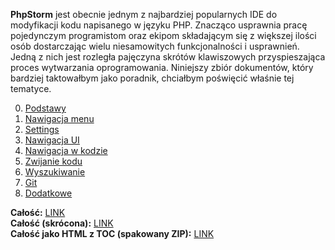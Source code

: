 **PhpStorm** jest obecnie jednym z najbardziej popularnych IDE do modyfikacji 
kodu napisanego w języku PHP. Znacząco usprawnia pracę pojedynczym programistom 
oraz ekipom składającym się z większej ilości osób dostarczając wielu 
niesamowitych funkcjonalności i usprawnień. Jedną z nich jest rozległa pajęczyna
skrótów klawiszowych przyspieszająca proces wytwarzania oprogramowania.
Niniejszy zbiór dokumentów, który bardziej taktowałbym jako poradnik, chciałbym
poświęcić właśnie tej tematyce.

0. [Podstawy](./sections/basics.md)
0. [Nawigacja menu](./sections/menu_nav.md)
0. [Settings](./sections/settings.md)
0. [Nawigacja UI](./sections/ui_navigation.md)
0. [Nawigacja w kodzie](./sections/code_navigation.md)
0. [Zwijanie kodu](./sections/code_folding.md)
0. [Wyszukiwanie](./sections/searching.md)
0. [Git](./sections/git.md)
0. [Dodatkowe](./sections/extra.md)

**Całość:** [LINK](./full.md)<br />
**Całość (skrócona):** [LINK](./full%20-%20keys%20map.pdf)<br />
**Całość jako HTML z TOC (spakowany ZIP):** [LINK](./full.html.zip)